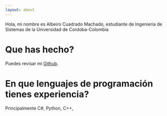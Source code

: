 ```yaml
---
layout: about
---
```


Hola, mi nombre es Albeiro Cuadrado Machado, estudiante de Ingenieria de Sistemas de la Universidad de Cordoba-Colombia


# Que has hecho?
Puedes revisar mi [Github](https://github.com/albcm).

# En que lenguajes de programación tienes experiencia?
Principalmente C#, Python, C++,  
